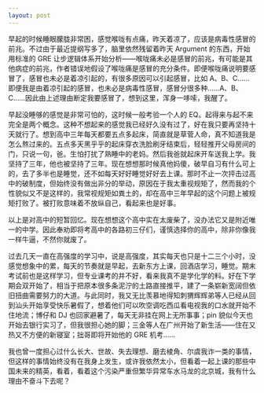 ```yaml
---
layout: post
---
```


早起的时候睡眼朦胧非常困，感觉喉咙有点痛，昨天着凉了，应该是病毒性感冒的前兆。不过由于最近提纲写多了，脑里依然残留着昨天 Argument 的东西，开始用标准的 GRE 让步逻辑体系开始分析——喉咙痛未必是感冒的前兆，有可能是其他病症的前兆，作者错误地假设了喉咙痛是感冒的充分条件。即便喉咙痛说明要感冒了，感冒也未必是着凉引起的，有很多原因可以引起感冒，比如 A、B、C……即便我是由着凉引起的感冒，也未必是病毒性感冒，感冒分很多种……A、B、C……因此由上述理由断定我要感冒了，想到这里，浑身一哆嗦，我醒了。

早起没睡够的感觉是非常可怕的，这时候一般考验一个人的 EQ。起得来与起不来完全是两个概念。这种不想起来的感觉我已经好久没有过了，好在我只要再坚持十天就行了。想到高中三年每天都要五点多起床，简直就是草菅人命，真不知道我是怎么熬过来的。五点多天黑乎乎的起床穿衣洗脸刷牙结束后，轻轻推开父母房间的门，只说一句，爸。生怕打扰了熟睡中的老妈。然后我爸就起床开车送我上学。我坚持了三年，他也被坚持了三年。现在想想那时候真他妈傻，破早自习有什么可上的，去了多半也是睡觉，还不如每天好好睡觉好好去上课。那时不止一次抨击过高中的破制度，但始终没有做出非分的举动，原因在于我太重视规矩了，然而我的个性貌似又不是这样的，我常视规矩如粪土的，却在高中三年早起的这个问题上被规矩打败了。被打败意味着不放纵自己，看起来也是好事。

以上是对高中的短暂回忆。现在想想这个高中实在太废柴了，没办法它又是附近唯一的中学。因此奉劝即将考高中的各路初三仔们，谨慎选择你的高中，除非你像我一样牛逼，不然你就废了。

过去几天一直在高强度的学习中，说是高强度，其实每天也只是十二三个小时，没感觉想象中的累，每天的节奏就是早起，去新东方上课，回酒店学习，睡觉。期末考试前也是这样学习，但专业课考的并不好，看来我真不是学化学的料。好在下学期会双开始了，相当于把原本很多条泥泞的土路直接推平，建了一条崭新宽阔但依旧扭曲需要努力的大道。与此同时，我又无比羡慕地得知刺猬辉辉弟等人已经从回到汕头开始享受快乐暑假了，想着他们可以吹空调吃西瓜看电视我的口水就开始不住地流；博仔和 DJ 也回家避暑了，每天无非挂在网上无所事事；pin 貌似今天也开始去银行实习了，但我很担心她的脚；三金等人在广州开始了新生活——住在又热又不方便的新寝室；拙哥即将开始他的 GRE 机考……

我也曾一度担心过什么长大、世故、失去理想、磨去棱角、尔虞我诈一类的事情，但这样的事情始终没有在我身上发生，或许我依然太小，但看着一起上课的那些中国未来的精英，看着，看着这个污染严重但繁华异常车水马龙的北京城，我有什么理由不奋斗下去呢？
